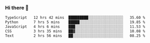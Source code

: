 ### Hi there 🌱
<!--START_SECTION:waka-->

```txt
TypeScript   12 hrs 42 mins  █████████░░░░░░░░░░░░░░░░   35.60 %
Python       7 hrs 5 mins    █████░░░░░░░░░░░░░░░░░░░░   19.85 %
JavaScript   4 hrs 6 mins    ███░░░░░░░░░░░░░░░░░░░░░░   11.53 %
CSS          3 hrs 35 mins   ██▓░░░░░░░░░░░░░░░░░░░░░░   10.08 %
Text         2 hrs 56 mins   ██░░░░░░░░░░░░░░░░░░░░░░░   08.25 %
```

<!--END_SECTION:waka-->
<!--
**Dieg0raf/Dieg0raf** is a ✨ _special_ ✨ repository because its `README.md` (this file) appears on your GitHub profile.

Here are some ideas to get you started:

- 🔭 I’m currently working on ...
- 🌱 I’m currently learning ...
- 👯 I’m looking to collaborate on ...
- 🤔 I’m looking for help with ...
- 💬 Ask me about ...
- 📫 How to reach me: ...
- 😄 Pronouns: ...
- ⚡ Fun fact: ...
-->
